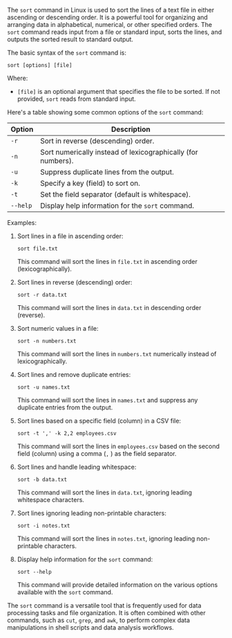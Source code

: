The `sort` command in Linux is used to sort the lines of a text file in either ascending or descending order. It is a powerful tool for organizing and arranging data in alphabetical, numerical, or other specified orders. The `sort` command reads input from a file or standard input, sorts the lines, and outputs the sorted result to standard output.

The basic syntax of the `sort` command is:

```
sort [options] [file]
```

Where:
- `[file]` is an optional argument that specifies the file to be sorted. If not provided, `sort` reads from standard input.

Here's a table showing some common options of the `sort` command:

| Option        | Description                                                                                      |
|---------------|--------------------------------------------------------------------------------------------------|
| `-r`          | Sort in reverse (descending) order.                                                             |
| `-n`          | Sort numerically instead of lexicographically (for numbers).                                     |
| `-u`          | Suppress duplicate lines from the output.                                                       |
| `-k`          | Specify a key (field) to sort on.                                                               |
| `-t`          | Set the field separator (default is whitespace).                                                |
| `--help`      | Display help information for the `sort` command.                                                |

Examples:

1. Sort lines in a file in ascending order:
   ```
   sort file.txt
   ```
   This command will sort the lines in `file.txt` in ascending order (lexicographically).

2. Sort lines in reverse (descending) order:
   ```
   sort -r data.txt
   ```
   This command will sort the lines in `data.txt` in descending order (reverse).

3. Sort numeric values in a file:
   ```
   sort -n numbers.txt
   ```
   This command will sort the lines in `numbers.txt` numerically instead of lexicographically.

4. Sort lines and remove duplicate entries:
   ```
   sort -u names.txt
   ```
   This command will sort the lines in `names.txt` and suppress any duplicate entries from the output.

5. Sort lines based on a specific field (column) in a CSV file:
   ```
   sort -t ',' -k 2,2 employees.csv
   ```
   This command will sort the lines in `employees.csv` based on the second field (column) using a comma (`,` ) as the field separator.

6. Sort lines and handle leading whitespace:
   ```
   sort -b data.txt
   ```
   This command will sort the lines in `data.txt`, ignoring leading whitespace characters.

7. Sort lines ignoring leading non-printable characters:
   ```
   sort -i notes.txt
   ```
   This command will sort the lines in `notes.txt`, ignoring leading non-printable characters.

8. Display help information for the `sort` command:
   ```
   sort --help
   ```
   This command will provide detailed information on the various options available with the `sort` command.

The `sort` command is a versatile tool that is frequently used for data processing tasks and file organization. It is often combined with other commands, such as `cut`, `grep`, and `awk`, to perform complex data manipulations in shell scripts and data analysis workflows.
